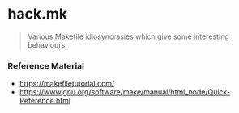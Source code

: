 # hack.mk

> Various Makefile idiosyncrasies which give some interesting behaviours.

### Reference Material

- https://makefiletutorial.com/
- https://www.gnu.org/software/make/manual/html_node/Quick-Reference.html
